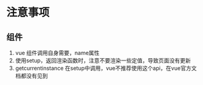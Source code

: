 # 注意事项

## 组件

1. vue 组件调用自身需要，name属性
1. 使用setup，返回渲染函数时，注意不要渲染一些定值，导致页面没有更新
1. getcurrentinstance 在setup中调用，vue不推荐使用这个api，在vue官方文档都没有见到
